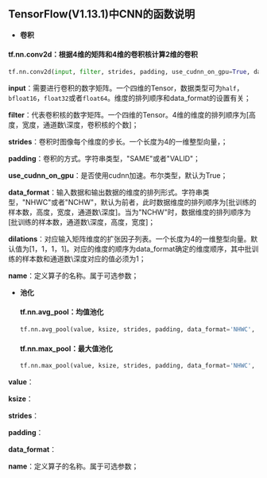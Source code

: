 ## TensorFlow(V1.13.1)中CNN的函数说明

* **卷积**

#### tf.nn.conv2d：根据4维的矩阵和4维的卷积核计算2维的卷积

```python
tf.nn.conv2d(input, filter, strides, padding, use_cudnn_on_gpu=True, data_format='NHWC', dilations=[1, 1, 1, 1], name=None)
```


**input**：需要进行卷积的数字矩阵。一个四维的Tensor，数据类型可为```half```，```bfloat16```，```float32```或者```float64```。维度的排列顺序和data_format的设置有关；

**filter**：代表卷积核的数字矩阵。一个四维的Tensor。4维的维度的排列顺序为[高度，宽度，通道数\深度，卷积核的个数]；

**strides**：卷积时图像每个维度的步长。一个长度为4的一维整型向量，；

**padding**：卷积的方式。字符串类型，"SAME"或者"VALID"；

**use_cudnn_on_gpu**：是否使用cudnn加速。布尔类型，默认为True；

**data_format**：输入数据和输出数据的维度的排列形式。字符串类型，"NHWC"或者"NCHW"，默认为前者，此时数据维度的排列顺序为[批训练的样本数，高度，宽度，通道数\深度]。当为"NCHW"时，数据维度的排列顺序为[批训练的样本数，通道数\深度，高度，宽度]；

**dilations**：对应输入矩阵维度的扩张因子列表。一个长度为4的一维整型向量。默认值为[1，1，1，1]。对应的维度的顺序为data_format确定的维度顺序，其中批训练的样本数和通道数\深度对应的值必须为1；

**name**：定义算子的名称。属于可选参数；


* **池化**

   #### tf.nn.avg_pool：均值池化
   
   ```python
   tf.nn.avg_pool(value, ksize, strides, padding, data_format='NHWC', name=None)
   ```
   
   #### tf.nn.max_pool：最大值池化
   
      
   ```python
   tf.nn.max_pool(value, ksize, strides, padding, data_format='NHWC', name=None)
   ```
   
**value**：
   
**ksize**：
   
**strides**：
   
**padding**：
   
**data_format**：
   
**name**：定义算子的名称。属于可选参数；
   
   
   
